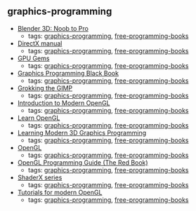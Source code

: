 graphics-programming
---
* [Blender 3D: Noob to Pro](https://en.wikibooks.org/wiki/Blender_3D%3A_Noob_to_Pro)
    * tags: [graphics-programming](../tags/graphics-programming.md), [free-programming-books](../tags/free-programming-books.md)
* [DirectX manual](http://user.xmission.com/~legalize/book/download/index.html)
    * tags: [graphics-programming](../tags/graphics-programming.md), [free-programming-books](../tags/free-programming-books.md)
* [GPU Gems](https://developer.nvidia.com/gpugems/GPUGems/gpugems_pref01.html)
    * tags: [graphics-programming](../tags/graphics-programming.md), [free-programming-books](../tags/free-programming-books.md)
* [Graphics Programming Black Book](http://www.gamedev.net/page/resources/_/technical/graphics-programming-and-theory/graphics-programming-black-book-r1698)
    * tags: [graphics-programming](../tags/graphics-programming.md), [free-programming-books](../tags/free-programming-books.md)
* [Grokking the GIMP](http://gimp-savvy.com/BOOK/index.html)
    * tags: [graphics-programming](../tags/graphics-programming.md), [free-programming-books](../tags/free-programming-books.md)
* [Introduction to Modern OpenGL](https://open.gl)
    * tags: [graphics-programming](../tags/graphics-programming.md), [free-programming-books](../tags/free-programming-books.md)
* [Learn OpenGL](http://learnopengl.com)
    * tags: [graphics-programming](../tags/graphics-programming.md), [free-programming-books](../tags/free-programming-books.md)
* [Learning Modern 3D Graphics Programming](https://web.archive.org/web/20150225192611/http://www.arcsynthesis.org/gltut/index.html)
    * tags: [graphics-programming](../tags/graphics-programming.md), [free-programming-books](../tags/free-programming-books.md)
* [OpenGL](http://www.songho.ca/opengl/index.html)
    * tags: [graphics-programming](../tags/graphics-programming.md), [free-programming-books](../tags/free-programming-books.md)
* [OpenGL Programming Guide (The Red Book)](https://www.ics.uci.edu/~gopi/CS211B/opengl_programming_guide_8th_edition.pdf)
    * tags: [graphics-programming](../tags/graphics-programming.md), [free-programming-books](../tags/free-programming-books.md)
* [ShaderX series](http://www.realtimerendering.com/resources/shaderx/)
    * tags: [graphics-programming](../tags/graphics-programming.md), [free-programming-books](../tags/free-programming-books.md)
* [Tutorials for modern OpenGL](http://www.opengl-tutorial.org)
    * tags: [graphics-programming](../tags/graphics-programming.md), [free-programming-books](../tags/free-programming-books.md)
